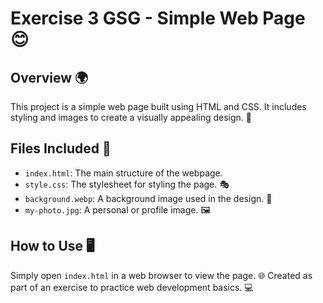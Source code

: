 # Exercise 3 GSG - Simple Web Page 😊
## Overview 🌍
This project is a simple web page built using HTML and CSS. It includes styling and images to create a visually appealing design. 🎨
## Files Included 📂
- `index.html`: The main structure of the webpage.
- `style.css`: The stylesheet for styling the page. 🎭
- `background.webp`: A background image used in the design. 🌄
- `my-photo.jpg`: A personal or profile image. 🖼️
## How to Use 🖥️

Simply open `index.html` in a web browser to view the page. 🌐
Created as part of an exercise to practice web development basics. 💻

